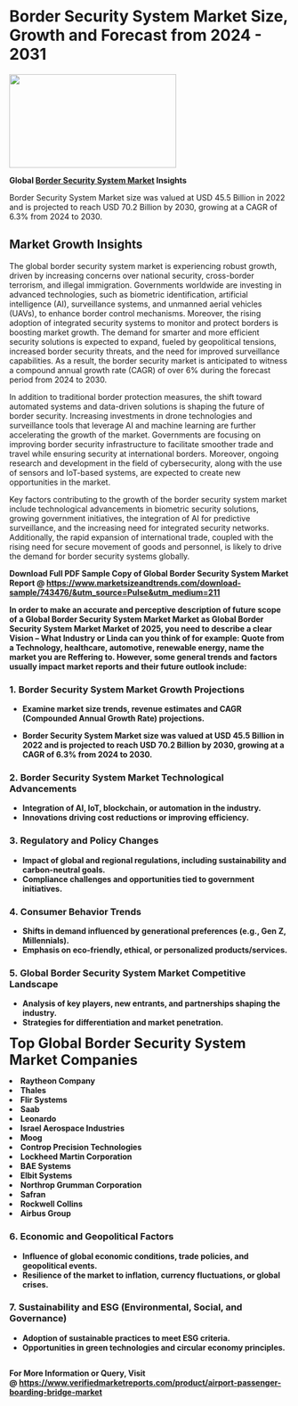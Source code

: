 <H1>Border Security System Market Size, Growth and Forecast from 2024 - 2031</H1><img class="aligncenter size-medium wp-image-584254" src="https://thirdeyenews.in/wp-content/uploads/2024/09/Global-Market-Research-300x168.jpeg" alt="" width="300" height="168" /><p><strong>Global&nbsp;<a href="https://www.marketsizeandtrends.com/download-sample/743476/&amp;utm_source=Pulse&amp;utm_medium=211">Border Security System Market</a> Insights</strong></p><p>Border Security System Market size was valued at USD 45.5 Billion in 2022 and is projected to reach USD 70.2 Billion by 2030, growing at a CAGR of 6.3% from 2024 to 2030.</p><p><h2>Market Growth Insights</h2> <p>The global border security system market is experiencing robust growth, driven by increasing concerns over national security, cross-border terrorism, and illegal immigration. Governments worldwide are investing in advanced technologies, such as biometric identification, artificial intelligence (AI), surveillance systems, and unmanned aerial vehicles (UAVs), to enhance border control mechanisms. Moreover, the rising adoption of integrated security systems to monitor and protect borders is boosting market growth. The demand for smarter and more efficient security solutions is expected to expand, fueled by geopolitical tensions, increased border security threats, and the need for improved surveillance capabilities. As a result, the border security market is anticipated to witness a compound annual growth rate (CAGR) of over 6% during the forecast period from 2024 to 2030.</p> <p><strong></strong></p> <p>In addition to traditional border protection measures, the shift toward automated systems and data-driven solutions is shaping the future of border security. Increasing investments in drone technologies and surveillance tools that leverage AI and machine learning are further accelerating the growth of the market. Governments are focusing on improving border security infrastructure to facilitate smoother trade and travel while ensuring security at international borders. Moreover, ongoing research and development in the field of cybersecurity, along with the use of sensors and IoT-based systems, are expected to create new opportunities in the market.</p> <p>Key factors contributing to the growth of the border security system market include technological advancements in biometric security solutions, growing government initiatives, the integration of AI for predictive surveillance, and the increasing need for integrated security networks. Additionally, the rapid expansion of international trade, coupled with the rising need for secure movement of goods and personnel, is likely to drive the demand for border security systems globally.</p> <p><strong></p><p><span class=""><strong>Download Full PDF Sample Copy of Global Border Security System Market Report</strong> @ <a href="https://www.marketsizeandtrends.com/download-sample/743476/&amp;utm_source=Pulse&amp;utm_medium=211" target="_blank">https://www.marketsizeandtrends.com/download-sample/743476/&amp;utm_source=Pulse&amp;utm_medium=211</a></span></p><p>In order to make an accurate and perceptive description of future scope of a Global&nbsp;Border Security System Market Market as Global&nbsp;Border Security System Market Market of 2025, you need to describe a clear Vision &ndash; What Industry or Linda can you think of for example: Quote from a Technology, healthcare, automotive, renewable energy, name the market you are Reffering to. However, some general trends and factors usually impact market reports and their future outlook include:</p><h3>1.&nbsp;<strong>Border Security System Market Growth Projections</strong></h3><ul><li>Examine market size trends, revenue estimates and CAGR (Compounded Annual Growth Rate) projections.</li><li><p>Border Security System Market size was valued at USD 45.5 Billion in 2022 and is projected to reach USD 70.2 Billion by 2030, growing at a CAGR of 6.3% from 2024 to 2030.</p></li></ul><h3>2.&nbsp;<strong>Border Security System Market Technological Advancements</strong></h3><ul><li>Integration of AI, IoT, blockchain, or automation in the industry.</li><li>Innovations driving cost reductions or improving efficiency.</li></ul><h3>3.&nbsp;<strong>Regulatory and Policy Changes</strong></h3><ul><li>Impact of global and regional regulations, including sustainability and carbon-neutral goals.</li><li>Compliance challenges and opportunities tied to government initiatives.</li></ul><h3>4.&nbsp;<strong>Consumer Behavior Trends</strong></h3><ul><li>Shifts in demand influenced by generational preferences (e.g., Gen Z, Millennials).</li><li>Emphasis on eco-friendly, ethical, or personalized products/services.</li></ul><h3>5.&nbsp;<strong>Global Border Security System Market Competitive Landscape</strong></h3><ul><li>Analysis of key players, new entrants, and partnerships shaping the industry.</li><li>Strategies for differentiation and market penetration.</li></ul><p data-pm-slice="1 1 []"><span style="color: inherit; font-family: inherit; font-size: 25px;">Top Global Border Security System Market Companies</span></p><div class="" data-test-id=""><p><li>Raytheon Company</li><li> Thales</li><li> Flir Systems</li><li> Saab</li><li> Leonardo</li><li> Israel Aerospace Industries</li><li> Moog</li><li> Controp Precision Technologies</li><li> Lockheed Martin Corporation</li><li> BAE Systems</li><li> Elbit Systems</li><li> Northrop Grumman Corporation</li><li> Safran</li><li> Rockwell Collins</li><li> Airbus Group</li></p></div><h3>6.&nbsp;<strong>Economic and Geopolitical Factors</strong></h3><ul><li>Influence of global economic conditions, trade policies, and geopolitical events.</li><li>Resilience of the market to inflation, currency fluctuations, or global crises.</li></ul><h3>7.&nbsp;<strong>Sustainability and ESG (Environmental, Social, and Governance)</strong></h3><ul><li>Adoption of sustainable practices to meet ESG criteria.</li><li>Opportunities in green technologies and circular economy principles.</li></ul><h2><strong style="font-size: 14px;">For More Information or Query, Visit @&nbsp;</strong><a style="background-color: #ffffff; font-size: 14px;" href="https://www.marketsizeandtrends.com/report/border-security-system-market/" target="_blank">https://www.verifiedmarketreports.com/product/airport-passenger-boarding-bridge-market</a></h2>
